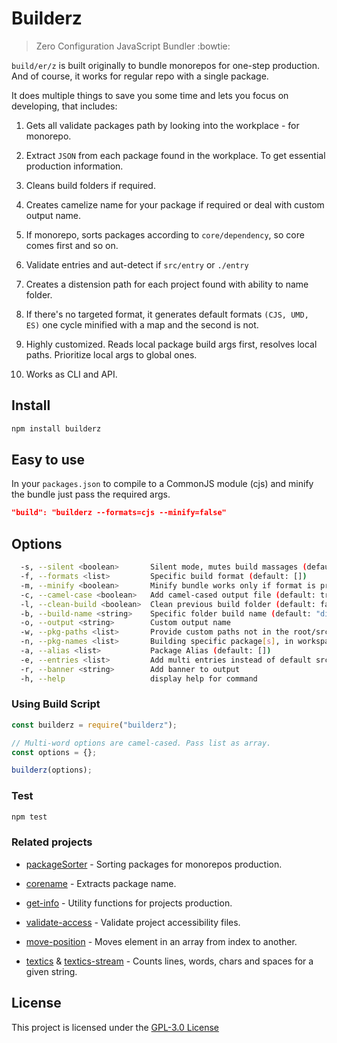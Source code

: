 # Builderz

> Zero Configuration JavaScript Bundler :bowtie:

`build/er/z` is built originally to bundle monorepos for one-step production.
And of course, it works for regular repo with a single package.

It does multiple things to save you some time and lets you focus on developing,
that includes:

1. Gets all validate packages path by looking into the workplace - for monorepo.

2. Extract `JSON` from each package found in the workplace. To get essential
   production information.

3. Cleans build folders if required.

4. Creates camelize name for your package if required or deal with custom output
   name.

5. If monorepo, sorts packages according to `core/dependency`, so core comes first
   and so on.

6. Validate entries and aut-detect if `src/entry` or `./entry`

7. Creates a distension path for each project found with ability to name folder.

8. If there's no targeted format, it generates default formats `(CJS, UMD, ES)`
   one cycle minified with a map and the second is not.

9. Highly customized. Reads local package build args first, resolves local paths. Prioritize
   local args to global ones.

10. Works as CLI and API.

## Install

```bash
npm install builderz
```

## Easy to use

In your `packages.json` to compile to a CommonJS module (cjs) and minify the
bundle just pass the required args.

```json
"build": "builderz --formats=cjs --minify=false"
```

## Options

```bash
  -s, --silent <boolean>       Silent mode, mutes build massages (default: true)
  -f, --formats <list>         Specific build format (default: [])
  -m, --minify <boolean>       Minify bundle works only if format is provided (default: false)
  -c, --camel-case <boolean>   Add camel-cased output file (default: true)
  -l, --clean-build <boolean>  Clean previous build folder (default: false)
  -b, --build-name <string>    Specific folder build name (default: "dist")
  -o, --output <string>        Custom output name
  -w, --pkg-paths <list>       Provide custom paths not in the root/src (default: [])
  -n, --pkg-names <list>       Building specific package[s], in workspace (default: [])
  -a, --alias <list>           Package Alias (default: [])
  -e, --entries <list>         Add multi entries instead of default src/index. (default: [])
  -r, --banner <string>        Add banner to output
  -h, --help                   display help for command
```

### Using Build Script

```js
const builderz = require("builderz");

// Multi-word options are camel-cased. Pass list as array.
const options = {};

builderz(options);
```

### Test

```sh
npm test
```

### Related projects

- [packageSorter](https://github.com/jalal246/packageSorter) - Sorting packages
  for monorepos production.

- [corename](https://github.com/jalal246/corename) - Extracts package name.

- [get-info](https://github.com/jalal246/get-info) - Utility functions for
  projects production.

- [validate-access](https://github.com/jalal246/validate-access) - Validate project accessibility files.

- [move-position](https://github.com/jalal246/move-position) - Moves element in
  an array from index to another.

- [textics](https://github.com/jalal246/textics) & [textics-stream](https://github.com/jalal246/textics-stream) - Counts lines, words, chars and spaces for a given string.

## License

This project is licensed under the [GPL-3.0 License](https://github.com/jalal246/builderz/blob/master/LICENSE)
